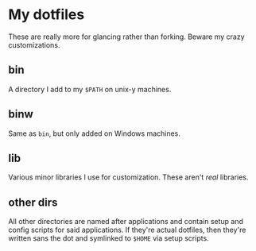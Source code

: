 My dotfiles
===========
These are really more for glancing rather than forking. Beware
my crazy customizations.


bin
---
A directory I add to my `$PATH` on unix-y machines.


binw
----
Same as `bin`, but only added on Windows machines.


lib
---
Various minor libraries I use for customization. These aren't
_real_ libraries.


other dirs
----------
All other directories are named after applications and contain
setup and config scripts for said applications. If they're
actual dotfiles, then they're written sans the dot and symlinked
to `$HOME` via setup scripts.




<!--
 vim: tw=64
-->

